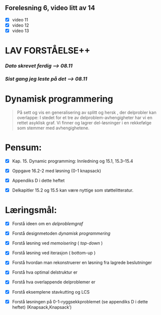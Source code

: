 ## Forelesning 6, video litt av 14

- [x] video 11 
- [x] video 12 
- [x] video 13
# **LAV FORSTÅELSE++**

### _Dato skrevet ferdig --> **08.11**_
### _Sist gang jeg leste på det --> **08.11**_


# **Dynamisk programmering**

> På sett og vis en generalisering av splitt og hersk , der delprobler kan overlappe:
I stedet for et tre av delproblem-avhengigheter har vi en rettet asyklisk graf. Vi
finner og lagrer del-løsninger i en rekkefølge som stemmer med avhengighetene.

# **Pensum:**

- [x] Kap. 15. Dynamic programming: Innledning og 15.1, 15.3–15.4
- [x] Oppgave 16.2-2 med løsning (0-1 knapsack)
- [x] Appendiks D i dette heftet
- [x] Delkapitler 15.2 og 15.5 kan være nyttige som støttelitteratur.



# **Læringsmål:**

- [x] Forstå ideen om en _delproblemgraf_

- [x] Forstå designmetoden _dynamisk programmering_

- [x] Forstå løsning ved _memoisering_ ( _top-down_ )


- [x] Forstå løsning ved iterasjon ( bottom-up )
- [x] Forstå hvordan man rekonstruerer en løsning fra lagrede beslutninger
- [x] Forstå hva optimal delstruktur er
- [x] Forstå hva overlappende delproblemer er
- [x] Forstå eksemplene stavkutting og LCS
- [x] Forstå løsningen på 0-1-ryggsekkproblemet (se appendiks D i dette heftet)
(Knapsack,Knapsack′)

